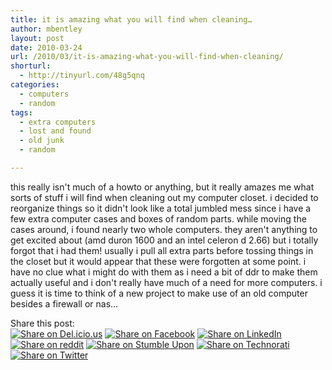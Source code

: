 ```yaml
---
title: it is amazing what you will find when cleaning…
author: mbentley
layout: post
date: 2010-03-24
url: /2010/03/it-is-amazing-what-you-will-find-when-cleaning/
shorturl:
  - http://tinyurl.com/48g5qnq
categories:
  - computers
  - random
tags:
  - extra computers
  - lost and found
  - old junk
  - random

---
```

this really isn't much of a howto or anything, but it really amazes me what sorts of stuff i will find when cleaning out my computer closet. i decided to reorganize things so it didn't look like a total jumbled mess since i have a few extra computer cases and boxes of random parts. while moving the cases around, i found nearly two whole computers. they aren't anything to get excited about (amd duron 1600 and an intel celeron d 2.66) but i totally forgot that i had them! usually i pull all extra parts before tossing things in the closet but it would appear that these were forgotten at some point. i have no clue what i might do with them as i need a bit of ddr to make them actually useful and i don't really have much of a need for more computers. i guess it is time to think of a new project to make use of an old computer besides a firewall or nas&#8230;

<!-- Social Bookmarks BEGIN -->

<p class="postcats">
  Share this post:<br /><a onclick="window.open(this.href, '_blank', 'scrollbars=yes,menubar=no,height=600,width=750,resizable=yes,toolbar=no,location=no,status=no'); return false;" href="http://del.icio.us/post?url=http://tinyurl.com/48g5qnq&title=it+is+amazing+what+you+will+find+when+cleaning%26%238230%3B" rel="nofollow" title="Share on Del.icio.us"><img class="social_img" src="/wp-content/plugins/social-bookmarks/images/delicious.png" title="Share on Del.icio.us" alt="Share on Del.icio.us" /></a> <a onclick="window.open(this.href, '_blank', 'scrollbars=yes,menubar=no,height=600,width=750,resizable=yes,toolbar=no,location=no,status=no'); return false;" href="http://www.facebook.com/sharer.php?u=http://tinyurl.com/48g5qnq" rel="nofollow" title="Share on Facebook"><img class="social_img" src="/wp-content/plugins/social-bookmarks/images/facebook.png" title="Share on Facebook" alt="Share on Facebook" /></a> <a onclick="window.open(this.href, '_blank', 'scrollbars=yes,menubar=no,height=600,width=750,resizable=yes,toolbar=no,location=no,status=no'); return false;" href="http://www.linkedin.com/shareArticle?mini=true&url=http://tinyurl.com/48g5qnq&title=it+is+amazing+what+you+will+find+when+cleaning%26%238230%3B" rel="nofollow" title="Share on LinkedIn"><img class="social_img" src="/wp-content/plugins/social-bookmarks/images/linkedin.png" title="Share on LinkedIn" alt="Share on LinkedIn" /></a> <a onclick="window.open(this.href, '_blank', 'scrollbars=yes,menubar=no,height=600,width=750,resizable=yes,toolbar=no,location=no,status=no'); return false;" href="http://reddit.com/submit?url=http://tinyurl.com/48g5qnq&title=it+is+amazing+what+you+will+find+when+cleaning%26%238230%3B" rel="nofollow" title="Share on reddit"><img class="social_img" src="/wp-content/plugins/social-bookmarks/images/reddit.png" title="Share on reddit" alt="Share on reddit" /></a> <a onclick="window.open(this.href, '_blank', 'scrollbars=yes,menubar=no,height=600,width=750,resizable=yes,toolbar=no,location=no,status=no'); return false;" href="http://www.stumbleupon.com/submit?url=http://tinyurl.com/48g5qnq&title=it+is+amazing+what+you+will+find+when+cleaning%26%238230%3B" rel="nofollow" title="Share on Stumble Upon"><img class="social_img" src="/wp-content/plugins/social-bookmarks/images/stumbleupon.png" title="Share on Stumble Upon" alt="Share on Stumble Upon" /></a> <a onclick="window.open(this.href, '_blank', 'scrollbars=yes,menubar=no,height=600,width=750,resizable=yes,toolbar=no,location=no,status=no'); return false;" href="http://www.technorati.com/faves?add=http://tinyurl.com/48g5qnq" rel="nofollow" title="Share on Technorati"><img class="social_img" src="/wp-content/plugins/social-bookmarks/images/technorati.png" title="Share on Technorati" alt="Share on Technorati" /></a> <a onclick="window.open(this.href, '_blank', 'scrollbars=yes,menubar=no,height=600,width=750,resizable=yes,toolbar=no,location=no,status=no'); return false;" href="http://twitter.com/home/?status=it+is+amazing+what+you+will+find+when+cleaning%26%238230%3B+@+http://tinyurl.com/48g5qnq" rel="nofollow" title="Share on Twitter"><img class="social_img" src="/wp-content/plugins/social-bookmarks/images/twitter.png" title="Share on Twitter" alt="Share on Twitter" /></a> <br />
</p>

<!-- Social Bookmarks END -->
